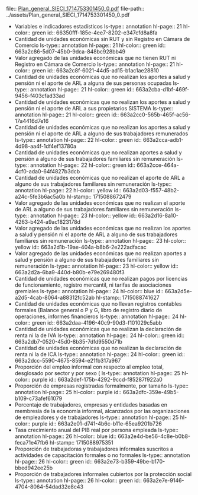 file:: [Plan_general_SIECI_1714753301450_0.pdf](../assets/Plan_general_SIECI_1714753301450_0.pdf)
file-path:: ../assets/Plan_general_SIECI_1714753301450_0.pdf

- Variables e indicadores estadísticos
  ls-type:: annotation
  hl-page:: 21
  hl-color:: green
  id:: 66350fff-185e-4ee7-8202-e347cfd8a8fa
- Cantidad de unidades económicas sin RUT y sin Registro en Cámara de Comercio
  ls-type:: annotation
  hl-page:: 21
  hl-color:: green
  id:: 663a2c86-5d07-45b0-9dca-848bc928bb49
- Valor agregado de las unidades económicas que no tienen RUT ni Registro en Cámara de Comercio
  ls-type:: annotation
  hl-page:: 21
  hl-color:: green
  id:: 663a2c8f-6021-44d5-ad15-b1ac1ae28810
- Cantidad de unidades económicas que no realizan los aportes a salud y pensión ni el aporte de ARL a alguna de sus personas ocupadas
  ls-type:: annotation
  hl-page:: 21
  hl-color:: green
  id:: 663a2cba-d1bf-469f-9456-f403cfad33ad
- Cantidad de unidades económicas que no realizan los aportes a salud y pensión ni el aporte de ARL a sus propietarios SISTEMA
  ls-type:: annotation
  hl-page:: 21
  hl-color:: green
  id:: 663a2cc0-565b-465f-ac56-17a4416d7e16
- Cantidad de unidades económicas que no realizan los aportes a salud y pensión ni el aporte de ARL a alguno de sus trabajadores remunerados
  ls-type:: annotation
  hl-page:: 22
  hl-color:: green
  id:: 663a2cca-adb1-4d98-aa4f-1df4ef13780a
- Cantidad de unidades económicas que no realizan aportes a salud y pensión a alguno de sus trabajadores familiares sin remuneración
  ls-type:: annotation
  hl-page:: 22
  hl-color:: green
  id:: 663a2cce-464a-4cf0-ada0-64f4827b3dcb
- Cantidad de unidades económicas que no realizan el aporte de ARL a alguno de sus trabajadores familiares sin remuneración
  ls-type:: annotation
  hl-page:: 22
  hl-color:: yellow
  id:: 663a2d03-f557-48b2-a24c-5fe3b6ac5a0b
  hl-stamp:: 1715088672479
- Valor agregado de las unidades económicas que no realizan el aporte de ARL a alguno de sus trabajadores familiares sin remuneración
  ls-type:: annotation
  hl-page:: 23
  hl-color:: yellow
  id:: 663a2d16-8a10-4263-b424-a9ac1823178d
- Valor agregado de las unidades económicas que no realizan los aportes a salud y pensión ni el aporte de ARL a alguno de sus trabajadores familiares sin remuneración
  ls-type:: annotation
  hl-page:: 23
  hl-color:: yellow
  id:: 663a2d1b-19ae-404a-b8b6-2e222adfacac
- Valor agregado de las unidades económicas que no realizan aportes a salud y pensión a alguno de sus trabajadores familiares sin remuneración
  ls-type:: annotation
  hl-page:: 23
  hl-color:: yellow
  id:: 663a2d2a-6ba9-440d-b80b-e79e269480f3
- Cantidad de unidades económicas que no realizan pagos por licencias de funcionamiento, registro mercantil, ni tarifas de asociaciones gremiales
  ls-type:: annotation
  hl-page:: 24
  hl-color:: blue
  id:: 663a2d5e-a2d5-4cab-8064-a88312fc52ab
  hl-stamp:: 1715088741627
- Cantidad de unidades económicas que no llevan registros contables formales (Balance general o P y G, libro de registro diario de operaciones, informes financieros
  ls-type:: annotation
  hl-page:: 24
  hl-color:: green
  id:: 663a2daa-4196-40c9-90d3-f101029c5abb
- Cantidad de unidades económicas que no realizan la declaración de renta ni la de IVA
  ls-type:: annotation
  hl-page:: 24
  hl-color:: green
  id:: 663a2db7-0520-45d0-8b35-7dfd9550d71b
- Cantidad de unidades económicas que no realizan la declaración de renta ni la de ICA
  ls-type:: annotation
  hl-page:: 24
  hl-color:: green
  id:: 663a2dcc-5590-4675-8594-e21fb317a967
- Proporción del empleo informal con respecto al empleo total, desglosado por sector y por sexo (
  ls-type:: annotation
  hl-page:: 25
  hl-color:: purple
  id:: 663a2def-175b-4292-9ccd-f85287f922a0
- Proporción de empresas registradas formalmente, por tamaño
  ls-type:: annotation
  hl-page:: 25
  hl-color:: purple
  id:: 663a2dfc-359e-49b5-b109-c73afef61079
- Porcentaje de trabajadores, empresas y entidades basadas en membresía de la economía informal, alcanzados por las organizaciones de empleadores y de trabajadores
  ls-type:: annotation
  hl-page:: 25
  hl-color:: purple
  id:: 663a2e01-d741-4b6c-b11e-65ea9201b726
- Tasa crecimiento anual del PIB real por persona empleada
  ls-type:: annotation
  hl-page:: 26
  hl-color:: blue
  id:: 663a2e4d-be56-4c8e-b0b8-feca71e47fb6
  hl-stamp:: 1715088975351
- Proporción de trabajadoras y trabajadores informales suscritos a actividades de capacitación formales o no formales
  ls-type:: annotation
  hl-page:: 26
  hl-color:: green
  id:: 663a2e73-b359-49be-b170-bbed942ee25b
- Proporción de trabajadores informales cubiertos por la protección social
  ls-type:: annotation
  hl-page:: 26
  hl-color:: green
  id:: 663a2e7e-9146-4704-8064-54dad32e8c43